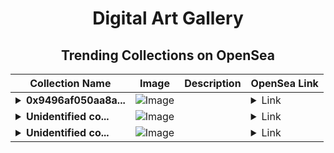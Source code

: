 <div align="center">

# Digital Art Gallery

## Trending Collections on OpenSea

| Collection Name                       | Image                                                                                     | Description                       | OpenSea Link                                                                                          |
|---------------------------------------|-------------------------------------------------------------------------------------------|-----------------------------------|--------------------------------------------------------------------------------------------------------|
| **<details><summary>0x9496af050aa8a...</summary>0x9496af050aa8a90e669db131d609dcad15075be9</details>** | ![Image](https://i.seadn.io/s/raw/files/0120dbe70465f91ae019e541cba50a56.jpg?w=500&auto=format?w=200&auto=format) |  | <details><summary>Link</summary>[0x9496af050aa8a90e669db131d609dcad15075be9](https://opensea.io/collection/0x9496af050aa8a90e669db131d609dcad15075be9)</details> |
| **<details><summary>Unidentified co...</summary>Unidentified contract de5a1c93-62a2-40fd-af48-27622361b6b6</details>** | ![Image](https://i.seadn.io/s/raw/files/cf57d187551dd413e4295042fa0b97b2.jpg?w=500&auto=format?w=200&auto=format) |  | <details><summary>Link</summary>[Unidentified contract de5a1c93-62a2-40fd-af48-27622361b6b6](https://opensea.io/collection/unidentified-contract-de5a1c93-62a2-40fd-af48-2762)</details> |
| **<details><summary>Unidentified co...</summary>Unidentified contract 1732754a-89b6-4193-b0ac-80ae3d3967a9</details>** | ![Image](https://i.seadn.io/s/raw/files/a837708742ad8afcb35eb60ba787976d.jpg?w=500&auto=format?w=200&auto=format) |  | <details><summary>Link</summary>[Unidentified contract 1732754a-89b6-4193-b0ac-80ae3d3967a9](https://opensea.io/collection/unidentified-contract-1732754a-89b6-4193-b0ac-80ae)</details> |

</div>